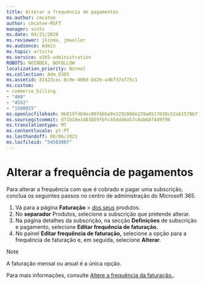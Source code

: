 ```yaml
---
title: Alterar a frequência de pagamentos
ms.author: cmcatee
author: cmcatee-MSFT
manager: scotv
ms.date: 04/21/2020
ms.reviewer: jkinma, jmueller
ms.audience: Admin
ms.topic: article
ms.service: o365-administration
ROBOTS: NOINDEX, NOFOLLOW
localization_priority: Normal
ms.collection: Adm_O365
ms.assetid: 81423cec-8c9e-408d-bd26-a46f37ef75c1
ms.custom:
- commerce_billing
- "469"
- "4552"
- "1500025"
ms.openlocfilehash: 9b819fdb9ec80f6bbe9e329280de239a0517038c52ab157867f3065505acca90
ms.sourcegitcommit: d71b18e1403859fbfc45ddd9a57c8ab68f4d9f96
ms.translationtype: MT
ms.contentlocale: pt-PT
ms.lasthandoff: 08/06/2021
ms.locfileid: "54503807"
---
```

# <a name="change-how-often-you-pay"></a>Alterar a frequência de pagamentos

Para alterar a frequência com que é cobrado e pagar uma subscrição, conclua os seguintes passos no centro de administração do Microsoft 365.

1. Vá para a página **Faturação**  >  [dos seus](https://go.microsoft.com/fwlink/p/?linkid=842054) produtos.
2. No **separador** Produtos, selecione a subscrição que pretende alterar.
3. Na página detalhes da subscrição, na secção **Definições** de subscrição e pagamento, selecione **Editar frequência de faturação.**
4. No painel **Editar frequência de faturação,** selecione a opção para a frequência de faturação e, em seguida, selecione **Alterar**.

> [!NOTE]
> A faturação mensal ou anual é a única opção.

Para mais informações, consulte [Altere a frequência da faturação.](/microsoft-365/commerce/billing-and-payments/change-payment-frequency).